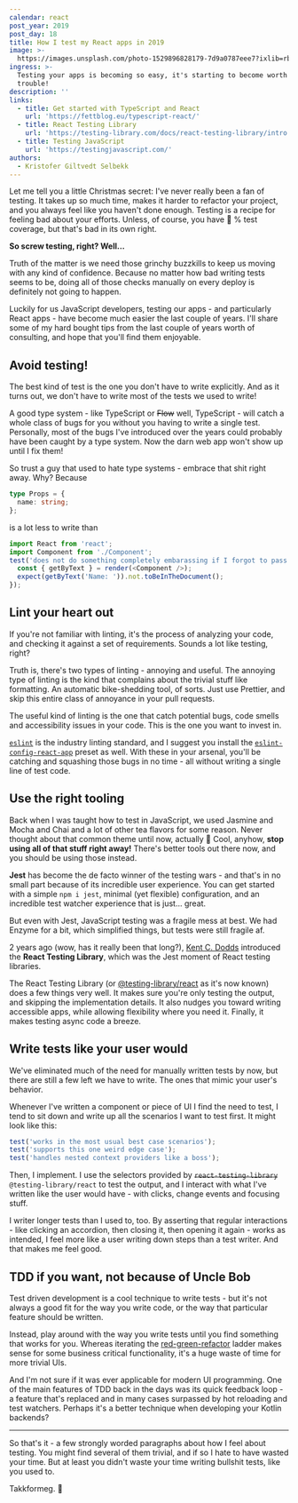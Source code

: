 ```yaml
---
calendar: react
post_year: 2019
post_day: 18
title: How I test my React apps in 2019
image: >-
  https://images.unsplash.com/photo-1529896828179-7d9a0787eee7?ixlib=rb-1.2.1&ixid=eyJhcHBfaWQiOjEyMDd9&auto=format&fit=crop&w=1200&q=80
ingress: >-
  Testing your apps is becoming so easy, it's starting to become worth the
  trouble!
description: ''
links:
  - title: Get started with TypeScript and React
    url: 'https://fettblog.eu/typescript-react/'
  - title: React Testing Library
    url: 'https://testing-library.com/docs/react-testing-library/intro'
  - title: Testing JavaScript
    url: 'https://testingjavascript.com/'
authors:
  - Kristofer Giltvedt Selbekk
---
```

Let me tell you a little Christmas secret: I've never really been a fan of testing. It takes up so much time, makes it harder to refactor your project, and you always feel like you haven't done enough. Testing is a recipe for feeling bad about your efforts. Unless, of course, you have :100: % test coverage, but that's bad in its own right.

**So screw testing, right? Well...**

Truth of the matter is we need those grinchy buzzkills to keep us moving with any kind of confidence. Because no matter how bad writing tests seems to be, doing all of those checks manually on every deploy is definitely not going to happen.

Luckily for us JavaScript developers, testing our apps - and particularly React apps - have become much easier the last couple of years. I'll share some of my hard bought tips from the last couple of years worth of consulting, and hope that you'll find them enjoyable.

## Avoid testing!

The best kind of test is the one you don't have to write explicitly. And as it turns out, we don't have to write most of the tests we used to write! 

A good type system - like TypeScript or ~~Flow~~ well, TypeScript - will catch a whole class of bugs for you without you having to write a single test. Personally, most of the bugs I've introduced over the years could probably have been caught by a type system. Now the darn web app won't show up until I fix them!

So trust a guy that used to hate type systems - embrace that shit right away. Why? Because

```ts
type Props = {
  name: string;
};
```

is a lot less to write than

```js
import React from 'react';
import Component from './Component';
test('does not do something completely embarassing if I forgot to pass a name', () => {
  const { getByText } = render(<Component />);
  expect(getByText('Name: ')).not.toBeInTheDocument();
});
```

## Lint your heart out

If you're not familiar with linting, it's the process of analyzing your code, and checking it against a set of requirements. Sounds a lot like testing, right? 

Truth is, there's two types of linting - annoying and useful. The annoying type of linting is the kind that complains about the trivial stuff like formatting. An automatic bike-shedding tool, of sorts. Just use Prettier, and skip this entire class of annoyance in your pull requests.

The useful kind of linting is the one that catch potential bugs, code smells and accessibility issues in your code. This is the one you want to invest in.

[`eslint`](https://eslint.org/) is the industry linting standard, and I suggest you install the [`eslint-config-react-app`](https://www.npmjs.com/package/eslint-config-react-app) preset as well. With these in your arsenal, you'll be catching and squashing those bugs in no time - all without writing a single line of test code.

## Use the right tooling

Back when I was taught how to test in JavaScript, we used Jasmine and Mocha and Chai and a lot of other tea flavors for some reason. Never thought about that common theme until now, actually 🤔 Cool, anyhow, **stop using all of that stuff right away!** There's better tools out there now, and you should be using those instead.

**Jest** has become the de facto winner of the testing wars - and that's in no small part because of its incredible user experience. You can get started with a simple `npm i jest`, minimal (yet flexible) configuration, and an incredible test watcher experience that is just... great.

But even with Jest, JavaScript testing was a fragile mess at best. We had Enzyme for a bit, which simplified things, but tests were still fragile af. 

2 years ago (wow, has it really been that long?), [Kent C. Dodds](https://twitter.com/kentcdodds) introduced the **React Testing Library**, which was the Jest moment of React testing libraries. 

The React Testing Library (or [@testing-library/react](https://github.com/testing-library/react-testing-library) as it's now known) does a few things very well. It makes sure you're only testing the output, and skipping the implementation details. It also nudges you toward writing accessible apps, while allowing flexibility where you need it. Finally, it makes testing async code a breeze.

## Write tests like your user would

We've eliminated much of the need for manually written tests by now, but there are still a few left we have to write. The ones that mimic your user's behavior.

Whenever I've written a component or piece of UI I find the need to test, I tend to sit down and write up all the scenarios I want to test first. It might look like this:

```js
test('works in the most usual best case scenarios');
test('supports this one weird edge case');
test('handles nested context providers like a boss');
```

Then, I implement. I use the selectors provided by ~~`react-testing-library`~~ `@testing-library/react` to test the output, and I interact with what I've written like the user would have - with clicks, change events and focusing stuff.

I writer longer tests than I used to, too. By asserting that regular interactions - like clicking an accordion, then closing it, then opening it again - works as intended, I feel more like a user writing down steps than a test writer. And that makes me feel good.

## TDD if you want, not because of Uncle Bob

Test driven development is a cool technique to write tests - but it's not always  a good fit for the way you write code, or the way that particular feature should be written.

Instead, play around with the way you write tests until you find something that works for you. Whereas iterating the [red-green-refactor](https://www.codecademy.com/articles/tdd-red-green-refactor) ladder makes sense for some business critical functionality, it's a huge waste of time for more trivial UIs. 

And I'm not sure if it was ever applicable for modern UI programming. One of the main features of TDD back in the days was its quick feedback loop - a feature that's replaced and in many cases surpassed by hot reloading and test watchers. Perhaps it's a better technique when developing your Kotlin backends?

---

So that's it - a few strongly worded paragraphs about how I feel about testing. You might find several of them trivial, and if so I hate to have wasted your time. But at least you didn't waste your time writing bullshit tests, like you used to. 

Takkformeg. 👋
